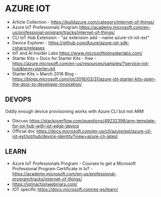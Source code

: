 # AZURE IOT

* Article Collection - https://buildazure.com/category/internet-of-things/
* Azure IoT Professionals Program <https://academy.microsoft.com/en-us/professional-program/tracks/internet-of-things/>
* CLI IoT Hub Extension - "az extension add --name azure-cli-iot-ext"
* Device Explorer - https://github.com/Azure/azure-iot-sdk-csharp/releases
* IoT and AI Insider Labs <https://www.microsoftiotinsiderlabs.com/>
* Starter Kits > Docs for Starter Kits - free - https://azure.microsoft.com/en-us/resources/samples/?service=iot-hub&term=starter+kit
* Starter Kits > March 2016 Blog - https://blogs.microsoft.com/iot/2016/03/31/azure-iot-starter-kits-open-the-door-to-developer-innovation/

## DEVOPS

Oddly enough device provisioning works with Azure CLI but not ARM

* Discuss <https://stackoverflow.com/questions/49232398/arm-template-for-iot-hub-with-iot-edge-device>
* Official doc <https://docs.microsoft.com/en-us/cli/azure/ext/azure-cli-iot-ext/iot/hub/device-identity?view=azure-cli-latest>

## LEARN

* Azure IoT Professionals Program - Courses to get  a Microsoft Professional Program Certificate in IoT - <https://academy.microsoft.com/en-us/professional-program/tracks/internet-of-things/>
* <https://iotinactionwebinars.com/>
* IOT specific <https://docs.microsoft.com/es-es/learn/>